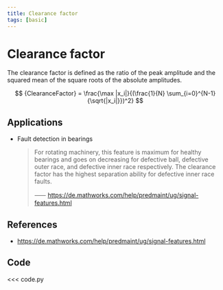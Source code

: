 ```yaml
---
title: Clearance factor
tags: [basic]
---
```


# Clearance factor

The clearance factor is defined as the ratio of the peak amplitude and the squared mean of the square roots of the absolute amplitudes.

$$
{ClearanceFactor} = \frac{\max |x_i|}{(\frac{1}{N} \sum_{i=0}^{N-1}{\sqrt{|x_i|}})^2}
$$

## Applications

- Fault detection in bearings

  > For rotating machinery, this feature is maximum for healthy bearings and goes on decreasing for defective ball, defective outer race, and defective inner race respectively. The clearance factor has the highest separation ability for defective inner race faults.
  >
  > ⸺ https://de.mathworks.com/help/predmaint/ug/signal-features.html

## References

- https://de.mathworks.com/help/predmaint/ug/signal-features.html

## Code

<<< code.py
